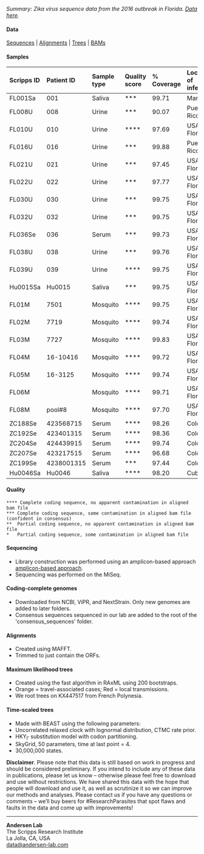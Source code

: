 *Summary: Zika virus sequence data from the 2016 outbreak in Florida. [Data here](https://github.com/andersen-lab/zika-florida).*

#### Data
[Sequences](https://github.com/andersen-lab/zika-florida/tree/master/consensus_sequences) | [Alignments](https://github.com/andersen-lab/zika-florida/tree/master/alignments) | [Trees](https://github.com/andersen-lab/zika-florida/tree/master/trees) | [BAMs](https://www.dropbox.com/sh/87bnqj83mwgw8br/AADWjkfL5bZ22XvemlMOUhBOa?dl=0)

#### Samples

| Scripps ID | Patient ID | Sample type | Quality score | % Coverage | Location of infection |
| :---       |       :--- | :---        | :---          |       :--- | :---                  |
| FL001Sa    |        001 | Saliva      | ***           |      99.71 | Martinique            |
| FL008U     |        008 | Urine       | ***           |      90.07 | Puerto Rico           |
| FL010U     |        010 | Urine       | ****          |      97.69 | USA: Florida          |
| FL016U     |        016 | Urine       | ***           |      99.88 | Puerto Rico           |
| FL021U     |        021 | Urine       | ***           |      97.45 | USA: Florida          |
| FL022U     |        022 | Urine       | ***           |      97.77 | USA: Florida          |
| FL030U     |        030 | Urine       | ***           |      99.75 | USA: Florida          |
| FL032U     |        032 | Urine       | ***           |      99.75 | USA: Florida          |
| FL036Se    |        036 | Serum       | ***           |      99.73 | USA: Florida          |
| FL038U     |        038 | Urine       | ***           |      99.76 | USA: Florida          |
| FL039U     |        039 | Urine       | ****          |      99.75 | USA: Florida          |
| Hu0015Sa   |     Hu0015 | Saliva      | ***           |      99.75 | USA: Florida          |
| FL01M      |       7501 | Mosquito    | ****          |      99.75 | USA: Florida          |
| FL02M      |       7719 | Mosquito    | ****          |      99.74 | USA: Florida          |
| FL03M      |       7727 | Mosquito    | ****          |      99.83 | USA: Florida          |
| FL04M      |   16-10416 | Mosquito    | ****          |      99.72 | USA: Florida          |
| FL05M      |    16-3125 | Mosquito    | ****          |      99.74 | USA: Florida          |
| FL06M      |            | Mosquito    | ****          |      99.71 | USA: Florida          |
| FL08M      |     pool#8 | Mosquito    | ****          |      97.70 | USA: Florida          |
| ZC188Se    |  423568715 | Serum       | ****          |      98.26 | Colombia              |
| ZC192Se    |  423401315 | Serum       | ****          |      98.36 | Colombia              |
| ZC204Se    |  424439915 | Serum       | ****          |      99.74 | Colombia              |
| ZC207Se    |  423217515 | Serum       | ****          |      96.68 | Colombia              |
| ZC199Se    | 4238001315 | Serum       | ***           |      97.44 | Colombia              |
| Hu0046Sa   |     Hu0046 | Saliva      | ****          |      98.20 | Cuba                  |

#### Quality
```
**** Complete coding sequence, no apparent contamination in aligned bam file
***	Complete coding sequence, some contamination in aligned bam file (confident in consensus)
**	Partial coding sequence, no apparent contamination in aligned bam file
*	Partial coding sequence, some contamination in aligned bam file
```

#### Sequencing
* Library construction was performed using an amplicon-based approach [amplicon-based approach](https://docs.google.com/document/d/1PilT4w5jHO-ROsE8TL5WBGa0wSCdTHAsNl1LIOYiTgk).
* Sequencing was performed on the MiSeq.

#### Coding-complete genomes
* Downloaded from NCBI, ViPR, and NextStrain. Only new genomes are added to later folders.
* Consensus sequences sequenced in our lab are added to the root of the 'consensus_sequences' folder.

#### Alignments
* Created using MAFFT.
* Trimmed to just contain the ORFs.

#### Maximum likelihood trees
* Created using the fast algorithm in RAxML using 200 bootstraps.
* Orange = travel-associated cases; Red = local transmissions.
* We root trees on KX447517 from French Polynesia.

#### Time-scaled trees 
* Made with BEAST using the following parameters:
 * Uncorrelated relaxed clock with lognormal distribution, CTMC rate prior.
 * HKY<sub>&#915;</sub> substitution model with codon partitioning.
 * SkyGrid, 50 parameters, time at last point = 4.
 * 30,000,000 states.

**Disclaimer**. Please note that this data is still based on work in progress and should be considered preliminary. If you intend to include any of these data in publications, please let us know – otherwise please feel free to download and use without restrictions. We have shared this data with the hope that people will download and use it, as well as scrutinize it so we can improve our methods and analyses. Please contact us if you have any questions or comments – we’ll buy beers for #ResearchParasites that spot flaws and faults in the data and come up with improvements!

---
**Andersen Lab**  
The Scripps Research Institute  
La Jolla, CA, USA  
[data@andersen-lab.com](mailto:data@andersen-lab.com)
